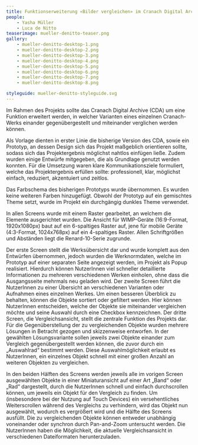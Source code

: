 ```yaml
---
title: Funktionserweiterung «Bilder vergleichen» im Cranach Digital Archive
people:
    - Yasha Müller
    - Luca de Nitto
teaserimage: mueller-denitto-teaser.png
gallery:
    - mueller-denitto-desktop-1.png
    - mueller-denitto-desktop-2.png
    - mueller-denitto-desktop-3.png
    - mueller-denitto-desktop-4.png
    - mueller-denitto-desktop-5.png
    - mueller-denitto-desktop-6.png
    - mueller-denitto-desktop-7.png
    - mueller-denitto-desktop-8.png

styleguide: mueller-denitto-styleguide.svg
---
```

Im Rahmen des Projekts sollte das Cranach Digital Archive (CDA) um eine Funktion erweitert werden, in welcher Varianten eines einzelnen Cranach-Werks einander gegenübergestellt und miteinander verglichen werden können.

Als Vorlage dienten in erster Linie die bisherige Version des CDA, sowie ein Prototyp, an dessen Design sich das Projekt maßgeblich orientieren sollte, sodass sich das Projektergebnis möglichst nahtlos einfügen ließe. Zudem wurden einige Entwürfe mitgegeben, die als Grundlage genutzt werden konnten. 
Für die Umsetzung waren klare Kommunikationsziele formuliert, welche das Projektergebnis erfüllen sollte: professionell, klar, möglichst einfach, reduziert, akzentuiert und zeitlos.

Das Farbschema des bisherigen Prototyps wurde übernommen. Es wurden keine weiteren Farben hinzugefügt. Obwohl der Prototyp auf ein gemischtes Theme setzt, wurde im Projekt ein durchgängig dunkles Theme verwendet.

In allen Screens wurde mit einem Raster gearbeitet, an welchem die Elemente ausgerichtet wurden. Die Ansicht für WIMP-Geräte (16:9-Format, 1920x1080px) baut auf ein 6-spaltiges Raster auf, jene für mobile Geräte (4:3-Format, 1024x768px) auf ein 4-spaltiges Raster.
Allen Schriftgrößen und Abständen liegt die Renard-10-Serie zugrunde.

Der erste Screen stellt die Werksübersicht dar und wurde komplett aus den Entwürfen übernommen, jedoch wurden die Werknormdaten, welche im Prototyp auf einer separaten Seite angezeigt werden, im Projekt als Popup realisiert. Hierdurch können NutzerInnen viel schneller detaillierte Informationen zu mehreren verschiedenen Werken einholen, ohne dass die Ausgangsseite mehrmals neu geladen wird. 
Der zweite Screen führt die NutzerInnen zu einer Übersicht an verschiedenen Varianten oder Aufnahmen eines einzelnen Werkes. Um einen besseren Überblick zu behalten, können die Objekte sortiert oder gefiltert werden. Hier können NutzerInnen entscheiden, welche der Objekte sie miteinander vergleichen möchte und seine Auswahl durch eine Checkbox kennzeichnen.
Der dritte Screen, die Vergleichsansicht, stellt die zentrale Funktion des Projekts dar. Für die Gegenüberstellung der zu vergleichenden Objekte wurden mehrere Lösungen in Betracht gezogen und skizzenweise entworfen. In der gewählten Lösungsvariante sollen jeweils zwei Objekte einander zum Vergleich gegenübergestellt werden können, die zuvor durch ein „Auswahlrad“ bestimmt werden. Diese Auswahlmöglichkeit erlaubt es NutzerInnen, ein einzelnes Objekt schnell mit einer großen Anzahl an weiteren Objekten zu vergleichen.

In den beiden Hälften des Screens werden jeweils alle im vorigen Screen ausgewählten Objekte in einer Miniaturansicht auf einer Art „Band“ oder „Rad“ dargestellt, durch die NutzerInnen schnell und einfach durchscrollen können, um jeweils ein Objekt für den Vergleich zu finden. Um (insbesondere bei der Nutzung auf Touch Devices) ein versehentliches Weiterscrollen während des Vergleichs zu verhindern, wird das Objekt nun ausgewählt, wodurch es vergrößert wird und die Hälfte des Screens ausfüllt. Die zu vergleichenden Objekte können entweder unabhängig voneinander oder synchron durch Pan-and-Zoom untersucht werden.
Die NutzerInnen haben die Möglichkeit, die aktuelle Vergleichsansicht in verschiedenen Dateiformaten herunterzuladen.
